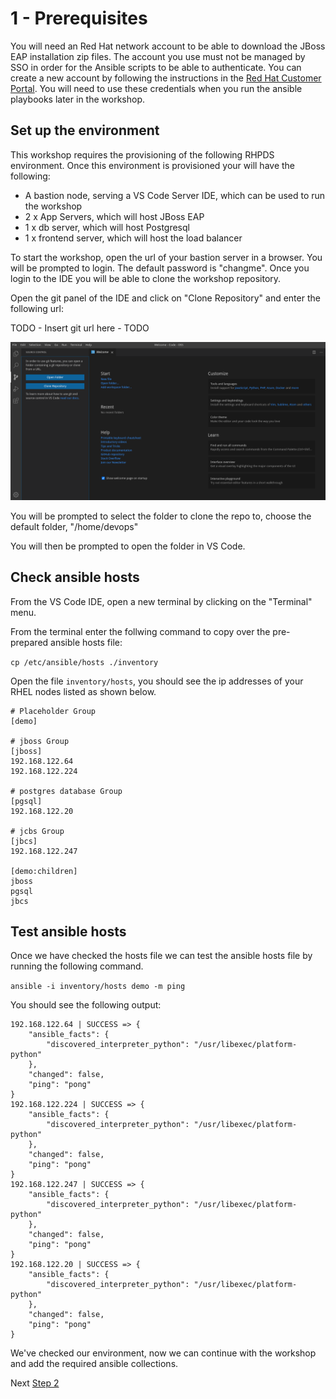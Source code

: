 # 1 - Prerequisites

You will need an Red Hat network account to be able to download the JBoss EAP installation zip files.  The account you use must not be managed by SSO in order for the Ansible scripts to be able to authenticate.  You can create a new account by following the instructions in the [Red Hat Customer Portal](https://sso.redhat.com/auth/realms/redhat-external/login-actions/registration?client_id=customer-portal&tab_id=RiPOv96eZ74).  You will need to use these credentials when you run the ansible playbooks later in the workshop.

## Set up the environment

This workshop requires the provisioning of the following RHPDS environment.  Once this environment is provisioned your will have the following:

* A bastion node, serving a VS Code Server IDE, which can be used to run the workshop
* 2 x App Servers, which will host JBoss EAP
* 1 x db server, which will host Postgresql
* 1 x frontend server, which will host the load balancer

To start the workshop, open the url of your bastion server in a browser. You will be prompted to login.  The default password is "changme".  Once you login to the IDE you will be able to clone the workshop repository.

Open the git panel of the IDE and click on "Clone Repository" and enter the following url:

TODO - Insert git url here - TODO

![VS Code git panel](../images/git.png)

You will be prompted to select the folder to clone the repo to, choose the default folder, "/home/devops"

You will then be prompted to open the folder in VS Code.

## Check ansible hosts

From the VS Code IDE, open a new terminal by clicking on the "Terminal" menu.

From the terminal enter the follwing command to copy over the pre-prepared ansible hosts file:

``` cp /etc/ansible/hosts ./inventory ```


Open the file `inventory/hosts`, you should see the ip addresses of your RHEL nodes listed as shown below.

```
# Placeholder Group
[demo]

# jboss Group
[jboss]
192.168.122.64 
192.168.122.224 

# postgres database Group
[pgsql]
192.168.122.20

# jcbs Group
[jbcs]
192.168.122.247

[demo:children]
jboss
pgsql
jbcs

```

## Test ansible hosts
Once we have checked the hosts file we can test the ansible hosts file by running the following command.

```ansible -i inventory/hosts demo -m ping```

You should see the following output:

```
192.168.122.64 | SUCCESS => {
    "ansible_facts": {
        "discovered_interpreter_python": "/usr/libexec/platform-python"
    },
    "changed": false,
    "ping": "pong"
}
192.168.122.224 | SUCCESS => {
    "ansible_facts": {
        "discovered_interpreter_python": "/usr/libexec/platform-python"
    },
    "changed": false,
    "ping": "pong"
}
192.168.122.247 | SUCCESS => {
    "ansible_facts": {
        "discovered_interpreter_python": "/usr/libexec/platform-python"
    },
    "changed": false,
    "ping": "pong"
}
192.168.122.20 | SUCCESS => {
    "ansible_facts": {
        "discovered_interpreter_python": "/usr/libexec/platform-python"
    },
    "changed": false,
    "ping": "pong"
}
```

We've checked our environment, now we can continue with the workshop and add the required ansible collections.

Next [Step 2](./2-adding-collections.md)